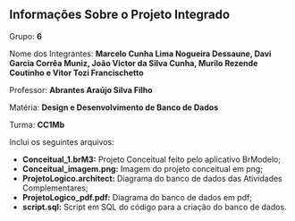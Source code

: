 ## Informações Sobre o Projeto Integrado

Grupo: **6**

Nome dos Integrantes: **Marcelo Cunha Lima Nogueira Dessaune, Davi Garcia Corrêa Muniz, João Victor da Silva Cunha, Murilo Rezende Coutinho e Vitor Tozi Francischetto**

Professor: **Abrantes Araújo Silva Filho**

Matéria: **Design e Desenvolvimento de Banco de Dados**

Turma: **CC1Mb**


Inclui os seguintes arquivos:
- **Conceitual_1.brM3:** Projeto Conceitual feito pelo aplicativo BrModelo;
- **Conceitual_imagem.png:** Imagem do projeto conceitual em png;
- **ProjetoLogico.architect:** Diagrama do banco de dados das Atividades Complementares;
- **ProjetoLogico_pdf.pdf:** Diagrama do banco de dados em pdf;
- **script.sql:** Script em SQL do código para a criação do banco de dados.

